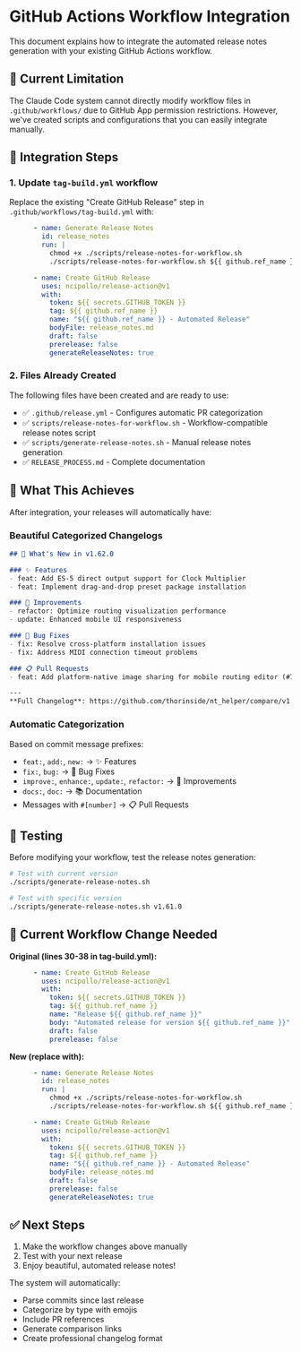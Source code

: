 # GitHub Actions Workflow Integration

This document explains how to integrate the automated release notes generation with your existing GitHub Actions workflow.

## 🚧 Current Limitation

The Claude Code system cannot directly modify workflow files in `.github/workflows/` due to GitHub App permission restrictions. However, we've created scripts and configurations that you can easily integrate manually.

## 🔧 Integration Steps

### 1. Update `tag-build.yml` workflow

Replace the existing "Create GitHub Release" step in `.github/workflows/tag-build.yml` with:

```yaml
      - name: Generate Release Notes
        id: release_notes
        run: |
          chmod +x ./scripts/release-notes-for-workflow.sh
          ./scripts/release-notes-for-workflow.sh ${{ github.ref_name }}

      - name: Create GitHub Release
        uses: ncipollo/release-action@v1
        with:
          token: ${{ secrets.GITHUB_TOKEN }}
          tag: ${{ github.ref_name }}
          name: "${{ github.ref_name }} - Automated Release"
          bodyFile: release_notes.md
          draft: false
          prerelease: false
          generateReleaseNotes: true
```

### 2. Files Already Created

The following files have been created and are ready to use:

- ✅ `.github/release.yml` - Configures automatic PR categorization
- ✅ `scripts/release-notes-for-workflow.sh` - Workflow-compatible release notes script  
- ✅ `scripts/generate-release-notes.sh` - Manual release notes generation
- ✅ `RELEASE_PROCESS.md` - Complete documentation

## 🎯 What This Achieves

After integration, your releases will automatically have:

### Beautiful Categorized Changelogs
```markdown
## 🚀 What's New in v1.62.0

### ✨ Features
- feat: Add ES-5 direct output support for Clock Multiplier
- feat: Implement drag-and-drop preset package installation

### 🔧 Improvements  
- refactor: Optimize routing visualization performance
- update: Enhanced mobile UI responsiveness

### 🐛 Bug Fixes
- fix: Resolve cross-platform installation issues
- fix: Address MIDI connection timeout problems

### 📋 Pull Requests
- feat: Add platform-native image sharing for mobile routing editor (#79)

---
**Full Changelog**: https://github.com/thorinside/nt_helper/compare/v1.61.0...v1.62.0
```

### Automatic Categorization
Based on commit message prefixes:
- `feat:`, `add:`, `new:` → ✨ Features
- `fix:`, `bug:` → 🐛 Bug Fixes  
- `improve:`, `enhance:`, `update:`, `refactor:` → 🔧 Improvements
- `docs:`, `doc:` → 📚 Documentation
- Messages with `#[number]` → 📋 Pull Requests

## 🧪 Testing

Before modifying your workflow, test the release notes generation:

```bash
# Test with current version
./scripts/generate-release-notes.sh

# Test with specific version
./scripts/generate-release-notes.sh v1.61.0
```

## 📝 Current Workflow Change Needed

**Original (lines 30-38 in tag-build.yml):**
```yaml
      - name: Create GitHub Release
        uses: ncipollo/release-action@v1
        with:
          token: ${{ secrets.GITHUB_TOKEN }}
          tag: ${{ github.ref_name }}
          name: "Release ${{ github.ref_name }}"
          body: "Automated release for version ${{ github.ref_name }}"
          draft: false
          prerelease: false
```

**New (replace with):**
```yaml
      - name: Generate Release Notes
        id: release_notes
        run: |
          chmod +x ./scripts/release-notes-for-workflow.sh
          ./scripts/release-notes-for-workflow.sh ${{ github.ref_name }}

      - name: Create GitHub Release
        uses: ncipollo/release-action@v1
        with:
          token: ${{ secrets.GITHUB_TOKEN }}
          tag: ${{ github.ref_name }}
          name: "${{ github.ref_name }} - Automated Release"
          bodyFile: release_notes.md
          draft: false
          prerelease: false
          generateReleaseNotes: true
```

## ✅ Next Steps

1. Make the workflow changes above manually
2. Test with your next release
3. Enjoy beautiful, automated release notes!

The system will automatically:
- Parse commits since last release
- Categorize by type with emojis
- Include PR references
- Generate comparison links
- Create professional changelog format